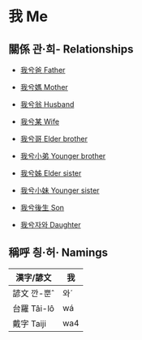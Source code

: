 # 我 Me

## 關係 관·희- Relationships

- [我兮爸 Father](member2.md)

- [我兮媽 Mother](member3.md)

- [我兮翁 Husband](member17.md)

- [我兮某 Wife](member18.md)

- [我兮哥 Elder brother](member4.md)

- [我兮小弟 Younger brother](member6.md)

- [我兮姊 Elder sister](member5.md)

- [我兮小妹 Younger sister](member7.md)

- [我兮後生 Son](member19.md)

- [我兮자와 Daughter](member20.md)



## 稱呼 칑·허· Namings

漢字/諺文 | 我
--- | ---
諺文 깐-뿐ˆ | 와ˊ
台羅 Tâi-lô | wá
戴字 Taiji | wa4


